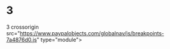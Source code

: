 # 3
3
crossorigin src="https://www.paypalobjects.com/globalnav/js/breakpoints-7a4876d0.js" type="module"></script>
<script nonce="Z25uLHhzie7TdUEMROi/ESQyoBb8d1uwljAWB/0oHw42Izpa" crossorigin src="https://www.paypalobjects.com/globalnav/vendor/vendor-10d7d523.js" type="module"></script>
<script nonce="Z25uLHhzie7TdUEMROi/ESQyoBb8d1uwljAWB/0oHw42Izpa" crossorigin src="https://www.paypalobjects.com/globalnav/js/Logo-c6e6c7ed.js" type="module"></script>
<script nonce="Z25uLHhzie7TdUEMROi/ESQyoBb8d1uwljAWB/0oHw42Izpa" crossorigin src="https://www.paypalobjects.com/globalnav/js/Header-532b0bf4.js" type="module"></script>
<script nonce="Z25uLHhzie7TdUEMROi/ESQyoBb8d1uwljAWB/0oHw42Izpa" crossorigin src="https://www.paypalobjects.com/globalnav/js/RebrandHeader-d9e74037.js" type="module"></script>
<script nonce="Z25uLHhzie7TdUEMROi/ESQyoBb8d1uwljAWB/0oHw42Izpa" crossorigin src="https://www.paypalobjects.com/globalnav/js/rebrand/header-7a9104e4.js" type="module"></script>
<script nonce="Z25uLHhzie7TdUEMROi/ESQyoBb8d1uwljAWB/0oHw42Izpa">window.__Global_Nav_Context_Header__ = {"config":{"useMinimalHeader":false,"rtl":false,"dwHeader":true,"smbRebra
